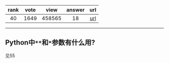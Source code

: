 
| rank | vote | view | answer | url |
|:-:|:-:|:-:|:-:|:-:|
|40|1649|458565|18| [url](http://stackoverflow.com/questions/36901/what-does-double-star-asterisk-and-star-asterisk-do-for-parameters) |
***

## Python中`**`和`*`参数有什么用?

见55